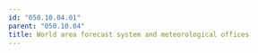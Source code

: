 ```yaml
---
id: "050.10.04.01"
parent: "050.10.04"
title: World area forecast system and meteorological offices
---
```

